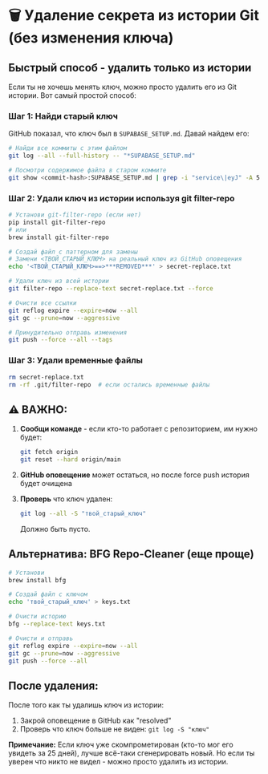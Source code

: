 # 🗑️ Удаление секрета из истории Git (без изменения ключа)

## Быстрый способ - удалить только из истории

Если ты не хочешь менять ключ, можно просто удалить его из Git истории. Вот самый простой способ:

### Шаг 1: Найди старый ключ

GitHub показал, что ключ был в `SUPABASE_SETUP.md`. Давай найдем его:

```bash
# Найди все коммиты с этим файлом
git log --all --full-history -- "*SUPABASE_SETUP.md"

# Посмотри содержимое файла в старом коммите
git show <commit-hash>:SUPABASE_SETUP.md | grep -i "service\|eyJ" -A 5 -B 5
```

### Шаг 2: Удали ключ из истории используя git filter-repo

```bash
# Установи git-filter-repo (если нет)
pip install git-filter-repo
# или
brew install git-filter-repo

# Создай файл с паттерном для замены
# Замени <ТВОЙ_СТАРЫЙ_КЛЮЧ> на реальный ключ из GitHub оповещения
echo '<ТВОЙ_СТАРЫЙ_КЛЮЧ>==>***REMOVED***' > secret-replace.txt

# Удали ключ из всей истории
git filter-repo --replace-text secret-replace.txt --force

# Очисти все ссылки
git reflog expire --expire=now --all
git gc --prune=now --aggressive

# Принудительно отправь изменения
git push --force --all --tags
```

### Шаг 3: Удали временные файлы

```bash
rm secret-replace.txt
rm -rf .git/filter-repo  # если остались временные файлы
```

## ⚠️ ВАЖНО:

1. **Сообщи команде** - если кто-то работает с репозиторием, им нужно будет:
   ```bash
   git fetch origin
   git reset --hard origin/main
   ```

2. **GitHub оповещение** может остаться, но после force push история будет очищена

3. **Проверь** что ключ удален:
   ```bash
   git log --all -S "твой_старый_ключ"
   ```
   Должно быть пусто.

## Альтернатива: BFG Repo-Cleaner (еще проще)

```bash
# Установи
brew install bfg

# Создай файл с ключом
echo 'твой_старый_ключ' > keys.txt

# Очисти историю
bfg --replace-text keys.txt

# Очисти и отправь
git reflog expire --expire=now --all
git gc --prune=now --aggressive
git push --force --all
```

## После удаления:

После того как ты удалишь ключ из истории:
1. Закрой оповещение в GitHub как "resolved"
2. Проверь что ключ больше не виден: `git log -S "ключ"`

**Примечание:** Если ключ уже скомпрометирован (кто-то мог его увидеть за 25 дней), лучше всё-таки сгенерировать новый. Но если ты уверен что никто не видел - можно просто удалить из истории.

